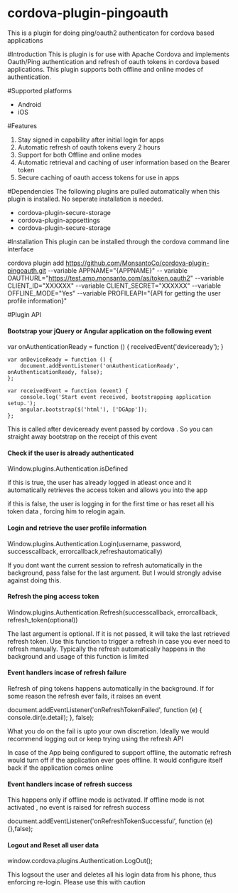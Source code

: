 # cordova-plugin-pingoauth
This is a plugin for doing ping/oauth2 authenticaton for cordova based applications

#Introduction
This is plugin is for use with Apache Cordova and implements Oauth/Ping authentication and refresh of oauth tokens in cordova based applications. This plugin supports both offline and online modes of authentication.

#Supported platforms
- Android
- iOS

#Features
1. Stay signed in capability after initial login for apps
2. Automatic refresh of oauth tokens every 2 hours
3. Support for both Offline and online modes
4. Automatic retrieval and caching of user information based on the Bearer token
5. Secure caching of oauth access tokens for use in apps

#Dependencies 
The following plugins are pulled automatically when this plugin is installed. No seperate installation is needed.
- cordova-plugin-secure-storage
- cordova-plugin-appsettings
- cordova-plugin-secure-storage

#Installation
This plugin can be installed through the cordova command line interface

cordova plugin add https://github.com/MonsantoCo/cordova-plugin-pingoauth.git --variable APPNAME="{APPNAME}" --
variable OAUTHURL="https://test.amp.monsanto.com/as/token.oauth2" --variable CLIENT_ID="XXXXXX" --variable 
CLIENT_SECRET="XXXXXX" --variable OFFLINE_MODE="Yes" --variable PROFILEAPI="{API for getting the user profile information}"

#Plugin API

#### Bootstrap your jQuery or Angular application on the following event

var onAuthenticationReady = function () {
        receivedEvent('deviceready');
    }

    var onDeviceReady = function () {
        document.addEventListener('onAuthenticationReady', onAuthenticationReady, false);
    };

    var receivedEvent = function (event) {
        console.log('Start event received, bootstrapping application setup.');
        angular.bootstrap($('html'), ['DGApp']);
    };
    
This is called after deviceready event passed by cordova . So you can straight away bootstrap on the receipt of this event

#### Check if the user is already authenticated
Window.plugins.Authentication.isDefined 

if this is true, the user has already logged in atleast once and it automatically retrieves the access token and allows you into the app

if this is false, the user is logging in for the first time or has reset all his token data , forcing him to relogin again.

#### Login and retrieve the user profile information

Window.plugins.Authentication.Login(username, password, successcallback, errorcallback,refreshautomatically)

If you dont want the current session to refresh automatically in the background, pass false for the last argument. But I would strongly advise against doing this.

#### Refresh the ping access token

Window.plugins.Authentication.Refresh(successcallback, errorcallback, refresh_token(optional))

The last argument is optional. If it is not passed, it will take the last retrieved refresh token. Use this function to trigger a refresh in case you ever need to refresh manually. Typically the refresh automatically happens in the background and usage of this function is limited

#### Event handlers incase of refresh failure
Refresh of ping tokens happens automatically in the background. If for some reason the refresh ever fails, it raises an event

document.addEventListener('onRefreshTokenFailed', function (e) { console.dir(e.detail); }, false);

What you do on the fail is upto your own discretion. Ideally we would recommend logging out or keep trying using the refresh API

In case of the App being configured to support offline, the automatic refresh would turn off if the application ever goes offline. It would configure itself back if the application comes online

#### Event handlers incase of refresh success 
This happens only if offline mode is activated. If offline mode is not activated , no event is raised for refresh success

document.addEventListener('onRefreshTokenSuccessful', function (e) {},false);

#### Logout and Reset all user data
window.cordova.plugins.Authentication.LogOut();

This logsout the user and deletes all his login data from his phone, thus enforcing re-login. Please use this with caution







